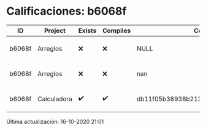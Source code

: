 # Calificaciones: b6068f
|ID|Project|Exists|Compiles|CommitHash|CommitDate|CheckDate|Comments|
|-|-|-|-|-|-|-|-|
|b6068f|Arreglos|❌|❌|NULL|NULL|16-10-2020 21:01:14|No se encontró el archivo en PracticasComputacionI/Arreglos/Arreglos.cpp|
|b6068f|Arreglos|❌|❌|nan|nan|15-10-2020 21:23:39|No se encontró el archivo en PracticasComputacionI/Arreglos/Arreglos.cpp|
|b6068f|Calculadora|✔️|✔️|db11f05b38938b213abb2574e5e86e21d46e87c8|11-10-2020 11:41:12|15-10-2020 21:23:36|nan|

Última actualización: 16-10-2020 21:01